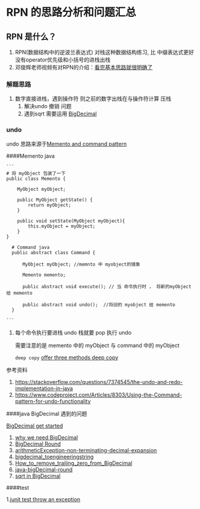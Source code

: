 # RPN 的思路分析和问题汇总


## RPN 是什么？ 

  
1.  RPN(数据结构中的逆波兰表达式) 对栈这种数据结构练习, 比 中缀表达式更好 没有operator优先级和小括号的进栈出栈    
2. 邓俊辉老师视频有对RPN的介绍：[看完基本思路就很明确了](https://www.bilibili.com/video/av41572620/?p=133)
    

### 解题思路

1. 数字直接进栈，遇到操作符 则之前的数字出栈在与操作符计算 压栈
    1. 解决undo 撤销 问题
    1. 遇到sqrt 需要运用 [BigDecimal](https://docs.oracle.com/javase/7/docs/api/java/math/BigDecimal.html)
### undo
    
  undo 思路来源于[Memento and command pattern](https://stackoverflow.com/questions/3448943/best-design-pattern-for-undo-feature)  
    
   ####Memento java  
  
    ```
    # 将 myObject 包装了一下
    public class Memento {
    
        MyObject myObject;
    
        public MyObject getState() {
            return myObject;
        }
    
        public void setState(MyObject myObject){
            this.myObject = myObject;
        }
    }
    
      # Command java
      public abstract class Command {
      
          MyObject myObject; //memnto 中 myobject的镜象
      
          Memento memento;
      
          public abstract void execute(); // 当 命令执行时 ， 将新的myObject 给 memento
      
          public abstract void undo();  //将旧的 myobject 给 memento
      }

    ```
    
  1. 每个命令执行要进栈 undo 栈就要 pop 执行 undo
         
     需要注意的是 memento 中的 myObject 与 command 中的 myObject 
     
     ``deep copy`` [offer three methods deep copy](https://www.baeldung.com/java-deep-copy)
     
 参考资料
  1. https://stackoverflow.com/questions/7374545/the-undo-and-redo-implementation-in-java
  1. https://www.codeproject.com/Articles/8303/Using-the-Command-pattern-for-undo-functionality
  
 ####java BigDecimal 遇到的问题
 
  [BigDecimal get started](http://www.opentaps.org/docs/index.php/How_to_Use_Java_BigDecimal:_A_Tutorial)
   1. [why we need BigDecimal](https://stackoverflow.com/questions/3413448/double-vs-bigdecimal)
   1. [BigDecimal Round](https://stackoverflow.com/questions/905795/java-bigdecimal-problems-with-division)
   1. [arithmeticException-non-terminating-decimal-expansion](https://stackoverflow.com/questions/4591206/arithmeticexception-non-terminating-decimal-expansion-no-exact-representable?noredirect=1)
   1. [bigdecimal_toengineeringstring](https://www.tutorialspoint.com/java/math/bigdecimal_toengineeringstring.htm)
   1. [How_to_remove_trailing_zero_from_BigDecimal](https://java2blog.com/java-bigdecimal/#How_to_remove_trailing_zero_from_BigDecimal)
   1. [java-bigDecimal-round](https://stackoverflow.com/questions/4134047/java-bigdecimal-round-to-the-nearest-whole-value)
   1. [sqrt in BigDecimal](https://stackoverflow.com/questions/13649703/square-root-of-bigdecimal-in-java)
  
 ####test
 
   1.[junit test throw an exception](https://www.codejava.net/testing/junit-test-exception-examples-how-to-assert-an-exception-is-thrown)
 
  